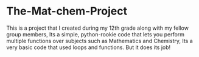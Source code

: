 # The-Mat-chem-Project
This is a project that I created during my 12th grade along with my fellow group members, Its a simple, python-rookie code that lets you perform multiple functions over subjects such as Mathematics and Chemistry, Its a very basic code that used loops and functions. But it does its job!
